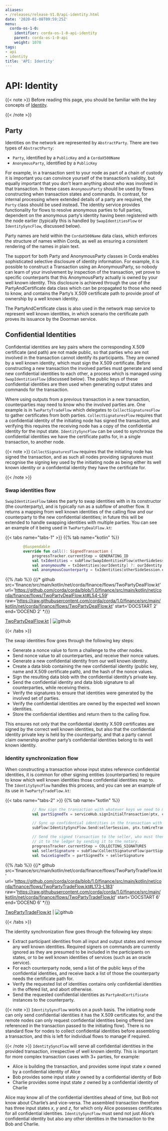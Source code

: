 ```yaml
---
aliases:
- /releases/release-V1.0/api-identity.html
date: '2020-01-08T09:59:25Z'
menu:
  corda-os-1-0:
    identifier: corda-os-1-0-api-identity
    parent: corda-os-1-0-api
    weight: 1070
tags:
- api
- identity
title: 'API: Identity'
---
```



# API: Identity

{{< note >}}
Before reading this page, you should be familiar with the key concepts of [Identity](key-concepts-identity.md).

{{< /note >}}


## Party

Identities on the network are represented by `AbstractParty`. There are two types of `AbstractParty`:


* `Party`, identified by a `PublicKey` and a `CordaX500Name`
* `AnonymousParty`, identified by a `PublicKey`

For example, in a transaction sent to your node as part of a chain of custody it is important you can convince yourself
of the transaction’s validity, but equally important that you don’t learn anything about who was involved in that
transaction. In these cases `AnonymousParty` should be used by flows constructing when transaction states and commands.
In contrast, for internal processing where extended details of a party are required, the `Party` class should be used
instead. The identity service provides functionality for flows to resolve anonymous parties to full parties, dependent
on the anonymous party’s identity having been registered with the node earlier (typically this is handled by
`SwapIdentitiesFlow` or `IdentitySyncFlow`, discussed below).

Party names are held within the `CordaX500Name` data class, which enforces the structure of names within Corda, as
well as ensuring a consistent rendering of the names in plain text.

The support for both Party and AnonymousParty classes in Corda enables sophisticated selective disclosure of identity
information. For example, it is possible to construct a Transaction using an AnonymousParty, so nobody can learn of your
involvement by inspection of the transaction, yet prove to specific counterparts that this AnonymousParty actually is
owned by your well known identity. This disclosure is achieved through the use of the PartyAndCertificate data class
which can be propagated to those who need to know, and contains the Party’s X.509 certificate path to provide proof of
ownership by a well known identity.

The PartyAndCertificate class is also used in the network map service to represent well known identities, in which
scenario the certificate path proves its issuance by the Doorman service.


## Confidential Identities

Confidential identities are key pairs where the corresponding X.509 certificate (and path) are not made public, so that parties who
are not involved in the transaction cannot identify its participants. They are owned by a well known identity, which
must sign the X.509 certificate. Before constructing a new transaction the involved parties must generate and send new
confidential identities to each other, a process which is managed using `SwapIdentitiesFlow` (discussed below). The
public keys of these confidential identities are then used when generating output states and commands for the transaction.

Where using outputs from a previous transaction in a new transaction, counterparties may need to know who the involved
parties are. One example is in `TwoPartyTradeFlow` which delegates to `CollectSignaturesFlow` to gather certificates
from both parties. `CollectSignaturesFlow` requires that a confidential identity of the initiating node has signed
the transaction, and verifying this requires the receiving node has a copy of the confidential identity for the input
state. `IdentitySyncFlow` can be used to synchronize the confidential identities we have the certificate paths for, in
a single transaction, to another node.

{{< note >}}
`CollectSignaturesFlow` requires that the initiating node has signed the transaction, and as such all nodes
providing signatures must recognise the signing key used by the initiating node as being either its well known identity
or a confidential identity they have the certificate for.

{{< /note >}}

### Swap identities flow

`SwapIdentitiesFlow` takes the party to swap identities with in its constructor (the counterparty), and is typically run as a subflow of
another flow. It returns a mapping from well known identities of the calling flow and our counterparty to the new
confidential identities; in future this will be extended to handle swapping identities with multiple parties.
You can see an example of it being used in `TwoPartyDealFlow.kt`:

{{< tabs name="tabs-1" >}}
{{% tab name="kotlin" %}}
```kotlin
        @Suspendable
        override fun call(): SignedTransaction {
            progressTracker.currentStep = GENERATING_ID
            val txIdentities = subFlow(SwapIdentitiesFlow(otherSideSession.counterparty))
            val anonymousMe = txIdentities[ourIdentity] ?: ourIdentity.anonymise()
            val anonymousCounterparty = txIdentities[otherSideSession.counterparty] ?: otherSideSession.counterparty.anonymise()

```
{{% /tab %}}
{{/* github src='finance/src/main/kotlin/net/corda/finance/flows/TwoPartyDealFlow.kt' url='https://github.com/corda/corda/blob/1.0/finance/src/main/kotlin/net/corda/finance/flows/TwoPartyDealFlow.kt#L54-L59' raw='https://raw.githubusercontent.com/corda/corda/1.0/finance/src/main/kotlin/net/corda/finance/flows/TwoPartyDealFlow.kt' start='DOCSTART 2' end='DOCEND 2' */}}

[TwoPartyDealFlow.kt](https://github.com/corda/corda/blob/release/os/1.0/finance/src/main/kotlin/net/corda/finance/flows/TwoPartyDealFlow.kt) | ![github](/images/svg/github.svg "github")

{{< /tabs >}}

The swap identities flow goes through the following key steps:


* Generate a nonce value to form a challenge to the other nodes.
* Send nonce value to all counterparties, and receive their nonce values.
* Generate a new confidential identity from our well known identity.
* Create a data blob containing the new confidential identity (public key, name and X.509 certificate path),
and the hash of the nonce values.
* Sign the resulting data blob with the confidential identity’s private key.
* Send the confidential identity and data blob signature to all counterparties, while receiving theirs.
* Verify the signatures to ensure that identities were generated by the involved set of parties.
* Verify the confidential identities are owned by the expected well known identities.
* Store the confidential identities and return them to the calling flow.

This ensures not only that the confidential identity X.509 certificates are signed by the correct well known identities,
but also that the confidential identity private key is held by the counterparty, and that a party cannot claim ownership
another party’s confidential identities belong to its well known identity.


### Identity synchronization flow

When constructing a transaction whose input states reference confidential identities, it is common for other signing
entities (counterparties) to require to know which well known identities those confidential identities map to. The
`IdentitySyncFlow` handles this process, and you can see an example of its use in `TwoPartyTradeFlow.kt`:

{{< tabs name="tabs-2" >}}
{{% tab name="kotlin" %}}
```kotlin
            // Now sign the transaction with whatever keys we need to move the cash.
            val partSignedTx = serviceHub.signInitialTransaction(ptx, cashSigningPubKeys)

            // Sync up confidential identities in the transaction with our counterparty
            subFlow(IdentitySyncFlow.Send(sellerSession, ptx.toWireTransaction(serviceHub)))

            // Send the signed transaction to the seller, who must then sign it themselves and commit
            // it to the ledger by sending it to the notary.
            progressTracker.currentStep = COLLECTING_SIGNATURES
            val sellerSignature = subFlow(CollectSignatureFlow(partSignedTx, sellerSession, sellerSession.counterparty.owningKey))
            val twiceSignedTx = partSignedTx + sellerSignature

```
{{% /tab %}}
{{/* github src='finance/src/main/kotlin/net/corda/finance/flows/TwoPartyTradeFlow.kt' url='https://github.com/corda/corda/blob/1.0/finance/src/main/kotlin/net/corda/finance/flows/TwoPartyTradeFlow.kt#L173-L183' raw='https://raw.githubusercontent.com/corda/corda/1.0/finance/src/main/kotlin/net/corda/finance/flows/TwoPartyTradeFlow.kt' start='DOCSTART 6' end='DOCEND 6' */}}

[TwoPartyTradeFlow.kt](https://github.com/corda/corda/blob/release/os/1.0/finance/src/main/kotlin/net/corda/finance/flows/TwoPartyTradeFlow.kt) | ![github](/images/svg/github.svg "github")

{{< /tabs >}}

The identity synchronization flow goes through the following key steps:


* Extract participant identities from all input and output states and remove any well known identities. Required signers
on commands are currently ignored as they are presumed to be included in the participants on states, or to be well
known identities of services (such as an oracle service).
* For each counterparty node, send a list of the public keys of the confidential identities, and receive back a list
of those the counterparty needs the certificate path for.
* Verify the requested list of identities contains only confidential identities in the offered list, and abort otherwise.
* Send the requested confidential identities as `PartyAndCertificate` instances to the counterparty.

{{< note >}}
`IdentitySyncFlow` works on a push basis. The initiating node can only send confidential identities it has
the X.509 certificates for, and the remote nodes can only request confidential identities being offered (are
referenced in the transaction passed to the initiating flow). There is no standard flow for nodes to collect
confidential identities before assembling a transaction, and this is left for individual flows to manage if required.

{{< /note >}}
`IdentitySyncFlow` will serve all confidential identities in the provided transaction, irrespective of well known
identity. This is important for more complex transaction cases with 3+ parties, for example:


* Alice is building the transaction, and provides some input state *x* owned by a confidential identity of Alice
* Bob provides some input state *y* owned by a confidential identity of Bob
* Charlie provides some input state *z* owned by a confidential identity of Charlie

Alice may know all of the confidential identities ahead of time, but Bob not know about Charlie’s and vice-versa.
The assembled transaction therefore has three input states *x*, *y* and *z*, for which only Alice possesses certificates
for all confidential identities. `IdentitySyncFlow` must send not just Alice’s confidential identity but also any other
identities in the transaction to the Bob and Charlie.

